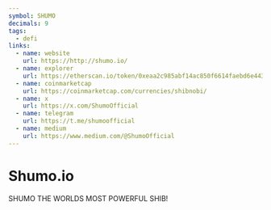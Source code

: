 ```yaml
---
symbol: SHUMO
decimals: 9
tags:
  - defi
links:
  - name: website
    url: https://http://shumo.io/
  - name: explorer
    url: https://etherscan.io/token/0xeaa2c985abf14ac850f6614faebd6e4436bea65f
  - name: coinmarketcap
    url: https://coinmarketcap.com/currencies/shibnobi/
  - name: x
    url: https://x.com/ShumoOfficial
  - name: telegram
    url: https://t.me/shumoofficial
  - name: medium
    url: https://www.medium.com/@ShumoOfficial
---
```


# Shumo.io

SHUMO THE WORLDS MOST POWERFUL SHIB!
